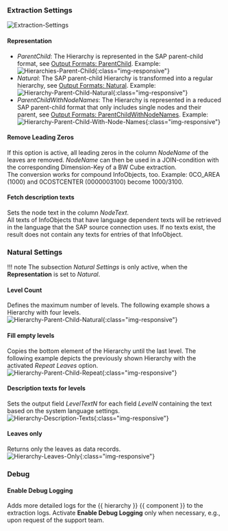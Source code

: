 

### Extraction Settings

![Extraction-Settings](../../assets/images/documentation/components/hierarchy/extraction-settings.png)

<!--- --8<-- [start:representation]-->

#### Representation

- *ParentChild*: The Hierarchy is represented in the SAP parent-child format, see [Output Formats: ParentChild](../hierarchy/output-format.md/#parentchild-format). Example:<br>
![Hierarchies-Parent-Child](../../assets/images/documentation/components/hierarchy/Hierarchy-Table-Output-Result.png){:class="img-responsive"}
- *Natural*: The SAP parent-child Hierarchy is transformed into a regular hierarchy, see [Output Formats: Natural](../hierarchy/output-format.md/#natural-format). Example:<br>
![Hierarchy-Parent-Child-Natural](../../assets/images/documentation/components/hierarchy/Hierarchy-Parent-Child-Natural.png){:class="img-responsive"}
- *ParentChildWithNodeNames*: The Hierarchy is represented in a reduced SAP parent-child format that only includes single nodes and their parent, see [Output Formats: ParentChildWithNodeNames](../hierarchy/output-format.md/#parentchildwithnodenames-format). Example:<br>
![Hierarchy-Parent-Child-With-Node-Names](../../assets/images/documentation/components/hierarchy/Hierarchy-ParentChildWithNodes.png){:class="img-responsive"}

<!--- --8<-- [end:representation]-->

#### Remove Leading Zeros

If this option is active, all leading zeros in the column *NodeName* of the leaves are removed.
*NodeName* can then be used in a JOIN-condition with the corresponding Dimension-Key of a BW Cube extraction.<br>
The conversion works for compound InfoObjects, too. 
Example: 0CO_AREA (1000) and 0COSTCENTER (0000003100) become 1000/3100.

#### Fetch description texts

Sets the node text in the column *NodeText*. <br>
All texts of InfoObjects that have language dependent texts will be retrieved in the language that the SAP source connection uses. 
If no texts exist, the result does not contain any texts for entries of that InfoObject.

### Natural Settings

<!--- --8<-- [start:natural]-->

!!! note
	The subsection *Natural Settings* is only active, when the **Representation** is set to *Natural*.

#### Level Count
Defines the maximum number of levels. The following example shows a Hierarchy with four levels. <br>
![Hierarchy-Parent-Child-Natural](../../assets/images/documentation/components/hierarchy/Hierarchy-Parent-Child-Natural.png){:class="img-responsive"}

#### Fill empty levels
Copies the bottom element of the Hierarchy until the last level.
The following example depicts the previously shown Hierarchy with the activated *Repeat Leaves* option.<br>
![Hierarchy-Parent-Child-Repeat](../../assets/images/documentation/components/hierarchy/Hierarchy-Parent-Child-Repeat.png){:class="img-responsive"}

#### Description texts for levels
Sets the output field *LevelTextN* for each field *LevelN* containing the text based on the system language settings.<br>
![Hierarchy-Description-Texts](../../assets/images/documentation/components/hierarchy/Hierarchy-description-texts.png){:class="img-responsive"}

####  Leaves only
Returns only the leaves as data records.<br>
![Hierarchy-Leaves-Only](../../assets/images/documentation/components/hierarchy/Hierarchy-leaves-only.png){:class="img-responsive"}

<!--- --8<-- [end:natural]-->

### Debug

#### Enable Debug Logging
Adds more detailed logs for the {{ hierarchy }} {{ component }} to the extraction logs. 
Activate **Enable Debug Logging** only when necessary, e.g., upon request of the support team.
